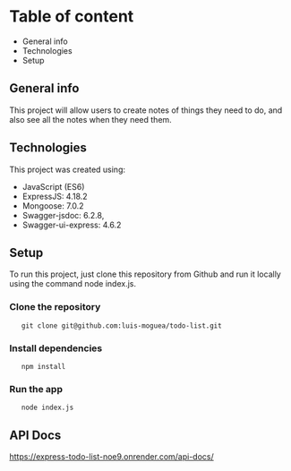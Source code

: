 # Table of content

- General info
- Technologies
- Setup

## General info

This project will allow users to create notes of things they need to do, and also see all the notes when they need them.

## Technologies

This project was created using:

* JavaScript (ES6)
* ExpressJS:  4.18.2
* Mongoose: 7.0.2
* Swagger-jsdoc: 6.2.8,
* Swagger-ui-express: 4.6.2

## Setup

To run this project, just clone this repository from Github and run it locally using the command node index.js.


### Clone the repository
```
   git clone git@github.com:luis-moguea/todo-list.git
```

### Install dependencies
```
   npm install
```

### Run the app
```
   node index.js
```

## API Docs

https://express-todo-list-noe9.onrender.com/api-docs/
